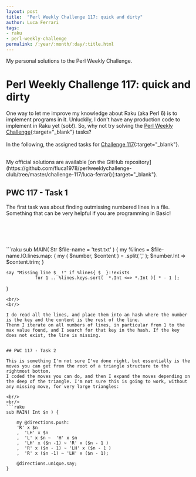 ```yaml
---
layout: post
title:  "Perl Weekly Challenge 117: quick and dirty"
author: Luca Ferrari
tags:
- raku
- perl-weekly-challenge
permalink: /:year/:month/:day/:title.html
---
```

My personal solutions to the Perl Weekly Challenge.

# Perl Weekly Challenge 117: quick and dirty

One way to let me improve my knowledge about Raku (aka Perl 6) is to implement programs in it.
Unluckily, I don't have any production code to implement in Raku yet (sob!).
So, why not try solving the [Perl Weekly Challenge](https://perlweeklychallenge.org/){:target="_blank"} tasks?
<br/>
<br/>
In the following, the assigned tasks for [Challenge 117](https://perlweeklychallenge.org/blog/perl-weekly-challenge-117/){:target="_blank"}.

<br/>
My official solutions are available [on the GitHub repository](https://github.com/fluca1978/perlweeklychallenge-club/tree/master/challenge-117/luca-ferrari){:target="_blank"}.

## PWC 117 - Task 1

The first task was about finding outmissing numbered lines in a file. Something that can be very helpful if you are programming in Basic!

<br/>
<br/>
<br/>
<br/>
```raku
sub MAIN( Str $file-name = 'test.txt' ) {
    my %lines = $file-name.IO.lines.map: { my ( $number, $content ) = .split( ',' );
                                           $number.Int => $content.trim;
                                         }

    say "Missing line $_ !" if %lines{ $_ }:!exists
               for 1 .. %lines.keys.sort(  *.Int <=> *.Int )[ * - 1 ];
    
}

```
<br/>
<br/>

I do read all the lines, and place them into an hash where the number is the key and the content is the rest of the line.
Thenm I iterate on all numbers of lines, in particular from 1 to the max value found, and I search for that key in the hash. If the key does not exist, the line is missing.


## PWC 117 - Task 2

This is something I'm not sure I've done right, but essentially is the moves you can get from the root of a triangle structure to the rightmost bottom.
I coded the moves you can do, and then I expand the moves depending on the deep of the triangle. I'm not sure this is going to work, without any missing move, for very large triangles:

<br/>
<br/>
```raku
sub MAIN( Int $n ) {

    my @directions.push:
    'R' x $n 
    ,  'LH' x $n 
    ,  'L' x $n ~  'H' x $n 
    ,  'LH' x ($n -1) ~ 'R' x ($n - 1 )
    ,  'R' x ($n - 1) ~ 'LH' x ($n - 1 )
    ,  'R' x ($n -1) ~ 'LH' x ($n - 1);

    @directions.unique.say;
}
```
<br/>
<br/>
